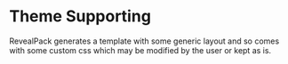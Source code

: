 # Theme Supporting

RevealPack generates a template with some generic layout and so comes with some custom css which may be modified by the user or kept as is.